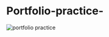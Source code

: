 # Portfolio-practice-

![portfolio practice](https://user-images.githubusercontent.com/57759633/176791141-219425f2-693a-4e8f-af00-76054ac44f07.png)
